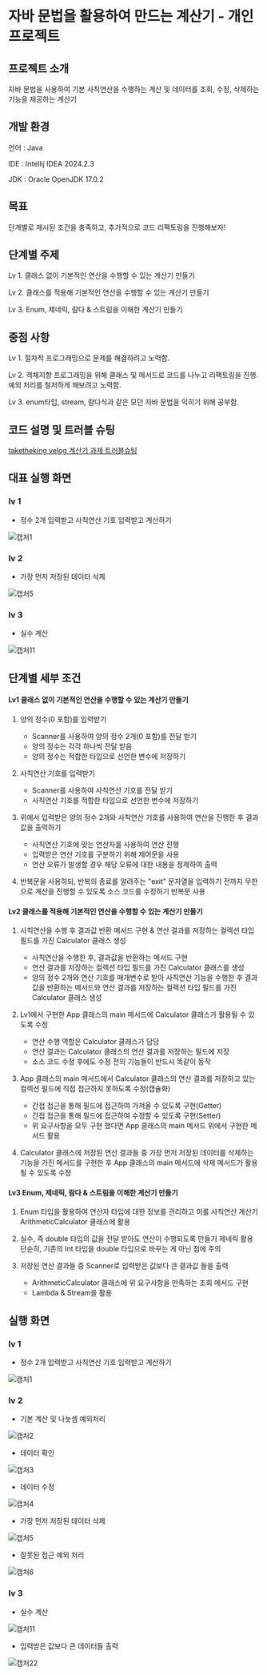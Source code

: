 
# 자바 문법을 활용하여 만드는 계산기 - 개인 프로젝트

## 프로젝트 소개
자바 문법을 사용하여 기본 사칙연산을 수행하는 계산 및 데이터를 조회, 수정, 삭제하는 기능을 제공하는 계산기

## 개발 환경
언어 : Java

IDE : Intellij IDEA 2024.2.3

JDK : Oracle OpenJDK 17.0.2

## 목표
 단계별로 제시된 조건을 충족하고, 추가적으로 코드 리팩토링을 진행해보자!

## 단계별 주제
Lv 1. 클래스 없이 기본적인 연산을 수행할 수 있는 계산기 만들기

Lv 2. 클래스를 적용해 기본적인 연산을 수행할 수 있는 계산기 만들기

Lv 3. Enum, 제네릭, 람다 & 스트림을 이해한 계산기 만들기

## 중점 사항
Lv 1. 절차적 프로그래밍으로 문제를 해결하려고 노력함.

Lv 2. 객체지향 프로그래밍을 위해 클래스 및 메서드로 코드를 나누고 리팩토링을 진행.
      예외 처리를 철저하게 해보려고 노력함.

Lv 3. enum타입, stream, 람다식과 같은 모던 자바 문법을 익히기 위해 공부함.
      
## 코드 설명 및 트러블 슈팅

[taketheking velog 계산기 과제 트러블슈팅](https://velog.io/@taketheking/계산기-과제-트러블슈팅)


## 대표 실행 화면
### lv 1 
- 정수 2개 입력받고 사칙연산 기호 입력받고 계산하기
  
![캡처1](https://github.com/user-attachments/assets/0155411b-3743-4368-b2fd-8964201f39d2)


### lv 2
- 가장 먼저 저장된 데이터 삭제
  
![캡처5](https://github.com/user-attachments/assets/3ab73332-d27b-4677-81e5-470ae7b74344)


### lv 3
- 실수 계산
  
![캡처11](https://github.com/user-attachments/assets/7d564853-75ff-4ddd-b806-b2ba40ddd877)


## 단계별 세부 조건

#### Lv1  클래스 없이 기본적인 연산을 수행할 수 있는 계산기 만들기
 1. 양의 정수(0 포함)를 입력받기
     - Scanner를 사용하여 양의 정수 2개(0 포함)를 전달 받기
     - 양의 정수는 각각 하나씩 전달 받음
     - 양의 정수는 적합한 타입으로 선언한 변수에 저장하기

 2. 사칙연산 기호를 입력받기
     - Scanner를 사용하여 사칙연산 기호를 전달 받기
     - 사칙연산 기호를 적합한 타입으로 선언한 변수에 저장하기
       
 3. 위에서 입력받은 양의 정수 2개와 사칙연산 기호를 사용하여 연산을 진행한 후 결과값을 출력하기 
     - 사칙연산 기호에 맞는 연산자를 사용하여 연산 진행
     - 입력받은 연산 기호를 구분하기 위해 제어문을 사용
     - 연산 오류가 발생할 경우 해당 오류에 대한 내용을 정제하여 출력

 4. 반복문을 사용하되, 반복의 종료를 알려주는 "exit" 문자열을 입력하기 전까지 무한으로 계산을 진행할 수 있도록 소스 코드를 수정하기
 반복문 사용

 
#### Lv2  클래스를 적용해 기본적인 연산을 수행할 수 있는 계산기 만들기
 
 1. 사칙연산을 수행 후 결과값 반환 메서드 구현 & 연산 결과를 저장하는 컬렉션 타입 필드를 가진 Calculator 클래스 생성
     - 사칙연산을 수행한 후, 결과값을 반환하는 메서드 구현
     - 연산 결과를 저장하는 컬렉션 타입 필드를 가진 Calculator 클래스를 생성
     - 양의 정수 2개와 연산 기호를 매개변수로 받아 사칙연산 기능을 수행한 후 결과 값을 반환하는 메서드와 연산 결과를 저장하는 컬렉션 타입 필드를 가진 Calculator 클래스 생성
 
 
 2. Lv1에서 구현한 App 클래스의 main 메서드에 Calculator 클래스가 활용될 수 있도록 수정
     - 연산 수행 역할은 Calculator 클래스가 담당
     - 연산 결과는 Calculator 클래스의 연산 결과를 저장하는 필드에 저장
     - 소스 코드 수정 후에도 수정 전의 기능들이 반드시 똑같이 동작
 
 3. App 클래스의 main 메서드에서 Calculator 클래스의 연산 결과를 저장하고 있는 컬렉션 필드에 직접 접근하지 못하도록 수정(캡슐화)
      - 간접 접근을 통해 필드에 접근하여 가져올 수 있도록 구현(Getter)
      - 간접 접근을 통해 필드에 접근하여 수정할 수 있도록 구현(Setter)
      - 위 요구사항을 모두 구현 했다면 App 클래스의 main 메서드 위에서 구현한 메서드 활용
        
  4. Calculator 클래스에 저장된 연산 결과들 중 가장 먼저 저장된 데이터를 삭제하는 기능을 가진 메서드를 구현한 후 App 클래스의 main 메서드에 삭제 메서드가 활용될 수 있도록 수정


#### Lv3  Enum, 제네릭, 람다 & 스트림을 이해한 계산기 만들기

1. Enum 타입을 활용하여 연산자 타입에 대한 정보를 관리하고 이를 사칙연산 계산기 ArithmeticCalculator 클래스에 활용
 
2. 실수, 즉 double 타입의 값을 전달 받아도 연산이 수행되도록 만들기
 제네릭 활용 
 단순히, 기존의 Int 타입을 double 타입으로 바꾸는 게 아닌 점에 주의

3. 저장된 연산 결과들 중 Scanner로 입력받은 값보다 큰 결과값 들을 출력
    - ArithmeticCalculator 클래스에 위 요구사항을 만족하는 조회 메서드 구현
    - Lambda & Stream을 활용


## 실행 화면
### lv 1 

- 정수 2개 입력받고 사칙연산 기호 입력받고 계산하기
  
![캡처1](https://github.com/user-attachments/assets/0155411b-3743-4368-b2fd-8964201f39d2)


### lv 2

- 기본 계산 및 나눗셈 예외처리
  
![캡처2](https://github.com/user-attachments/assets/5fc6789c-cbaf-481a-8207-fa97ac1feb80)

- 데이터 확인
  
![캡처3](https://github.com/user-attachments/assets/1c204b15-9a8a-47a7-b833-1c0e4f6f1629)

- 데이터 수정
  
![캡처4](https://github.com/user-attachments/assets/b0b8d78e-5740-43ad-889b-8a956a1ae30b)

- 가장 먼저 저장된 데이터 삭제

![캡처5](https://github.com/user-attachments/assets/3ab73332-d27b-4677-81e5-470ae7b74344)

- 잘못된 접근 예외 처리

![캡처6](https://github.com/user-attachments/assets/bfc79774-a093-4532-84f6-0699266557dc)



### lv 3

- 실수 계산

![캡처11](https://github.com/user-attachments/assets/7d564853-75ff-4ddd-b806-b2ba40ddd877)


- 입력받은 값보다 큰 데이터들 출력

![캡처22](https://github.com/user-attachments/assets/cab94480-d688-4167-9814-c34c604ff817)






